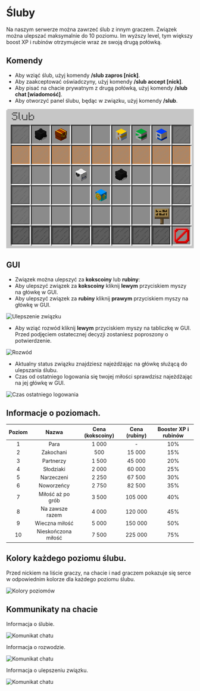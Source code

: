 # Śluby
Na naszym serwerze można zawrzeć ślub z innym graczem. Związek można ulepszać maksymalnie do 10 poziomu. Im wyższy level, tym większy boost XP i rubinów otrzymujecie wraz ze swoją drugą połówką.

## Komendy
- Aby wziąć ślub, użyj komendy **/slub zapros [nick]**.
- Aby zaakceptować oświadczyny, użyj komendy **/slub accept [nick]**.
- Aby pisać na chacie prywatnym z drugą połówką, użyj komendy **/slub chat [wiadomość]**.
- Aby otworzyć panel ślubu, będąc w związku, użyj komendy **/slub**.
 
![GUI ślubu](/assets/marriages/gui.png)

## GUI 
- Związek można ulepszyć za **kokscoiny** lub **rubiny**:
- Aby ulepszyć związek za **kokscoiny** kliknij **lewym** przyciskiem myszy na główkę w GUI.
- Aby ulepszyć związek za **rubiny** kliknij **prawym** przyciskiem myszy na główkę w GUI.

![Ulepszenie związku](/assets/marriages/upgrade.png)

- Aby wziąć rozwód kliknij **lewym** przyciskiem myszy na tabliczkę w GUI. Przed podjęciem ostatecznej decyzji zostaniesz poproszony o potwierdzenie.

![Rozwód](/assets/marriages/divorce.png)

- Aktualny status związku znajdziesz najeżdżając na główkę służącą do ulepszania ślubu.
- Czas od ostatniego logowania się twojej miłości sprawdzisz najeżdżając na jej główkę w GUI.

![Czas ostatniego logowania](/assets/marriages/last_seen.png)

## Informacje o poziomach. 
| **Poziom** |      **Nazwa**      | **Cena (kokscoiny)** | **Cena (rubiny)** | **Booster XP i rubinów** |
|:----------:|:-------------------:|:--------------------:|:-----------------:|:------------------------:|
|     1      |        Para         |        1 000         |         -         |           10%            |
|     2      |      Zakochani      |         500          |      15 000       |           15%            |
|     3      |      Partnerzy      |        1 500         |      45 000       |           20%            |
|     4      |      Słodziaki      |        2 000         |      60 000       |           25%            |
|     5      |     Narzeczeni      |        2 250         |      67 500       |           30%            |
|     6      |     Noworzeńcy      |        2 750         |      82 500       |           35%            |
|     7      |  Miłość aż po grób  |        3 500         |      105 000      |           40%            |
|     8      |   Na zawsze razem   |        4 000         |      120 000      |           45%            |
|     9      |   Wieczna miłość    |        5 000         |      150 000      |           50%            |
|     10     | Nieskończona miłość |        7 500         |      225 000      |           75%            |

## Kolory każdego poziomu ślubu. 
Przed nickiem na liście graczy, na chacie i nad graczem pokazuje się serce w odpowiednim kolorze dla każdego poziomu ślubu.

![Kolory poziomów](/assets/marriages/levels.png)

## Kommunikaty na chacie
Informacja o ślubie.

![Komunikat chatu](/assets/marriages/chat_message1.png)

Informacja o rozwodzie.

![Komunikat chatu](/assets/marriages/chat_message2.png)

Informacja o ulepszeniu związku.

![Komunikat chatu](/assets/marriages/chat_message3.png)
